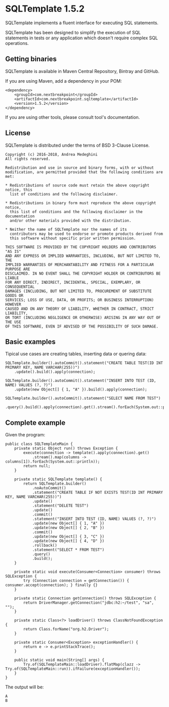 # SQLTemplate 1.5.2

SQLTemplate implements a fluent interface for executing SQL statements.

SQLTemplate has been designed to simplify the execution of SQL statements in tests or any application which doesn't require complex SQL operations.

## Getting binaries

SQLTemplate is available in Maven Central Repository, Bintray and GitHub.

If you are using Maven, add a dependency in your POM:

    <dependency>
        <groupId>com.nextbreakpoint</groupId>
        <artifactId>com.nextbreakpoint.sqltemplate</artifactId>
        <version>1.5.2</version>
    </dependency>

If you are using other tools, please consult tool's documentation.

## License

SQLTemplate is distributed under the terms of BSD 3-Clause License.

    Copyright (c) 2016-2018, Andrea Medeghini
    All rights reserved.

    Redistribution and use in source and binary forms, with or without
    modification, are permitted provided that the following conditions are met:

    * Redistributions of source code must retain the above copyright notice, this
      list of conditions and the following disclaimer.

    * Redistributions in binary form must reproduce the above copyright notice,
      this list of conditions and the following disclaimer in the documentation
      and/or other materials provided with the distribution.

    * Neither the name of SQLTemplate nor the names of its
      contributors may be used to endorse or promote products derived from
      this software without specific prior written permission.

    THIS SOFTWARE IS PROVIDED BY THE COPYRIGHT HOLDERS AND CONTRIBUTORS "AS IS"
    AND ANY EXPRESS OR IMPLIED WARRANTIES, INCLUDING, BUT NOT LIMITED TO, THE
    IMPLIED WARRANTIES OF MERCHANTABILITY AND FITNESS FOR A PARTICULAR PURPOSE ARE
    DISCLAIMED. IN NO EVENT SHALL THE COPYRIGHT HOLDER OR CONTRIBUTORS BE LIABLE
    FOR ANY DIRECT, INDIRECT, INCIDENTAL, SPECIAL, EXEMPLARY, OR CONSEQUENTIAL
    DAMAGES (INCLUDING, BUT NOT LIMITED TO, PROCUREMENT OF SUBSTITUTE GOODS OR
    SERVICES; LOSS OF USE, DATA, OR PROFITS; OR BUSINESS INTERRUPTION) HOWEVER
    CAUSED AND ON ANY THEORY OF LIABILITY, WHETHER IN CONTRACT, STRICT LIABILITY,
    OR TORT (INCLUDING NEGLIGENCE OR OTHERWISE) ARISING IN ANY WAY OUT OF THE USE
    OF THIS SOFTWARE, EVEN IF ADVISED OF THE POSSIBILITY OF SUCH DAMAGE.

## Basic examples

Tipical use cases are creating tables, inserting data or quering data:

    SQLTemplate.builder().autoCommit().statement("CREATE TABLE TEST(ID INT PRIMARY KEY, NAME VARCHAR(255))")
        .update().build().apply(connection);

    SQLTemplate.builder().autoCommit().statement("INSERT INTO TEST (ID, NAME) VALUES (?, ?)")
        .update(new Object[] { 1, "A" }).build().apply(connection);

    SQLTemplate.builder().autoCommit().statement("SELECT NAME FROM TEST")
        .query().build().apply(connection).get().stream().forEach(System.out::println));

## Complete example

Given the program:

    public class SQLTemplateMain {
        private static Object run() throws Exception {
            execute(connection -> template().apply(connection).get()
                .stream().map(columns -> columns[1]).forEach(System.out::println));
            return null;
        }

        private static SQLTemplate template() {
            return SQLTemplate.builder()
                .noAutoCommit()
                .statement("CREATE TABLE IF NOT EXISTS TEST(ID INT PRIMARY KEY, NAME VARCHAR(255))")
                .update()
                .statement("DELETE TEST")
                .update()
                .commit()
                .statement("INSERT INTO TEST (ID, NAME) VALUES (?, ?)")
                .update(new Object[] { 1, "A" })
                .update(new Object[] { 2, "B" })
                .commit()
                .update(new Object[] { 3, "C" })
                .update(new Object[] { 4, "D" })
                .rollback()
                .statement("SELECT * FROM TEST")
                .query()
                .build();
        }

        private static void execute(Consumer<Connection> consumer) throws SQLException {
            try (Connection connection = getConnection()) { consumer.accept(connection); } finally {}
        }

        private static Connection getConnection() throws SQLException {
            return DriverManager.getConnection("jdbc:h2:~/test", "sa", "");
        }

        private static Class<?> loadDriver() throws ClassNotFoundException {
            return Class.forName("org.h2.Driver");
        }

        private static Consumer<Exception> exceptionHandler() {
            return e -> e.printStackTrace();
        }

        public static void main(String[] args) {
            Try.of(SQLTemplateMain::loadDriver).flatMap(clazz -> Try.of(SQLTemplateMain::run)).ifFailure(exceptionHandler());
        }
    }

The output will be:

	A
	B
